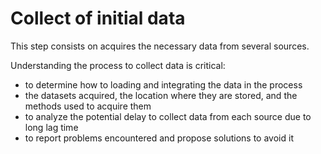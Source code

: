 Collect of initial data
========================


This step consists on acquires the necessary data from several sources.

Understanding the process to collect data is critical:
- to determine how to loading and integrating the data in the process
- the datasets acquired, the location where they are stored, and the methods used to acquire them
- to analyze the potential delay to collect data from each source due to long lag time
- to report problems encountered and propose solutions to avoid it
